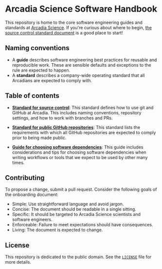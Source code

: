 # Arcadia Science Software Handbook

This repository is home to the core software engineering guides and standards at [Arcadia Science](https://www.arcadiascience.com/). If you're curious about where to begin, [the source control standard document](/guides-and-standards/standard-source-control.md) is a good place to start!

## Naming conventions

- A **guide** describes software engineering best practices for reusable and reproducible work. These are sensible defaults and exceptions to the rule are expected to happen.
- A **standard** describes a company-wide operating standard that all Arcadians are expected to comply with.

## Table of contents

- [**Standard for source control**](/guides-and-standards/standard-source-control.md): This standard defines how to use git and GitHub at Arcadia. This includes naming conventions, repository settings, and how to work with branches and PRs.

- [**Standard for public GitHub repositories**](/guides-and-standards/standard-public-repos.md): This standard lists the requirements with which all GitHub repositories are expected to comply prior to being made public.

- [**Guide for choosing software dependencies**](./guides-and-standards/guide-choosing-software-dependencies.md): This guide includes considerations and tips for choosing software dependencies when writing workflows or tools that we expect to be used by other many times.

## Contributing

To propose a change, submit a pull request. Consider the following goals of the onboarding document:

- Simple: Use straightforward language and avoid jargon.
- Concise: The document should be readable in a single sitting.
- Specific: It should be targeted to Arcadia Science scientists and software engineers.
- Enforceable: Failure to meet expectations should have consequences.
- Living: The document is expected to change.

## License

This repository is dedicated to the public domain. See the [`LICENSE`](LICENSE) file for more details.
